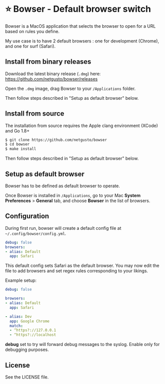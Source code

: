 # ⭐ Bowser - Default browser switch

Bowser is a MacOS application that selects the browser to open for a URL based on rules you define.

My use case is to have 2 default browsers : one for development (Chrome), and one for surf (Safari).

## Install from binary releases

Download the latest binary release (`.dmg`) here: https://github.com/netgusto/bowser/releases

Open the `.dmg` image, drag Bowser to your `/Applications` folder.

Then follow steps described in "Setup as default browser" below.

## Install from source

The installation from source requires the Apple clang environment (XCode) and Go 1.8+

```sh
$ git clone https://github.com/netgusto/bowser
$ cd bowser
$ make install
```

Then follow steps described in "Setup as default browser" below.

## Setup as default browser

Bowser has to be defined as default browser to operate.

Once Bowser is installed in `/Applications`, go to your Mac **System Preferences** > **General** tab, and choose **Bowser** in the list of browsers.

## Configuration

During first run, bowser will create a default config file at `~/.config/bowser/config.yml`.

```yml
debug: false
browsers:
- alias: Default
  app: Safari
```

This default config sets Safari as the default browser. You may now edit the file to add browsers and set regex rules corresponding to your likings.

Example setup:

```yml
debug: false

browsers:
- alias: Default
  app: Safari

- alias: Dev
  app: Google Chrome
  match:
  - ^https?://127.0.0.1
  - ^https?://localhost  
```

**debug** set to try will forward debug messages to the syslog. Enable only for debugging purposes.

## License

See the LICENSE file.
